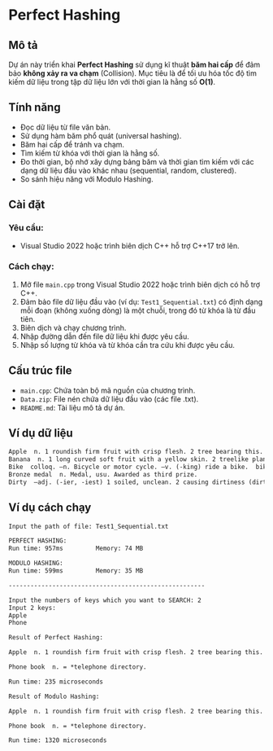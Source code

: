 ﻿# Perfect Hashing

## Mô tả
Dự án này triển khai **Perfect Hashing** sử dụng kĩ thuật **băm hai cấp** để đảm bảo **không xảy ra va chạm** (Collision). Mục tiêu là để tối ưu hóa tốc độ tìm kiếm dữ liệu trong tập dữ liệu lớn với thời gian là hằng số **O(1)**.

## Tính năng
- Đọc dữ liệu từ file văn bản.
- Sử dụng hàm băm phổ quát (universal hashing).
- Băm hai cấp để tránh va chạm.
- Tìm kiếm từ khóa với thời gian là hằng số.
- Đo thời gian, bộ nhớ xây dựng bảng băm và thời gian tìm kiếm với các dạng dữ liệu đầu vào khác nhau (sequential, random, clustered).
- So sánh hiệu năng với Modulo Hashing.

## Cài đặt

### Yêu cầu:
- Visual Studio 2022 hoặc trình biên dịch C++ hỗ trợ C++17 trở lên.

### Cách chạy:
1. Mở file `main.cpp` trong Visual Studio 2022 hoặc trình biên dịch có hỗ trợ C++.
2. Đảm bảo file dữ liệu đầu vào (ví dụ: `Test1_Sequential.txt`) có định dạng mỗi đoạn (không xuống dòng) là một chuỗi, trong đó từ khóa là từ đầu tiên.
3. Biên dịch và chạy chương trình.
4. Nhập đường dẫn đến file dữ liệu khi được yêu cầu.
5. Nhập số lượng từ khóa và từ khóa cần tra cứu khi được yêu cầu.


## Cấu trúc file

- `main.cpp`: Chứa toàn bộ mã nguồn của chương trình.
- `Data.zip`: File nén chứa dữ liệu đầu vào (các file .txt).
- `README.md`: Tài liệu mô tả dự án.


## Ví dụ dữ liệu

```txt
Apple  n. 1 roundish firm fruit with crisp flesh. 2 tree bearing this.  apple of one's eye cherished person or thing. [old english]
Banana  n. 1 long curved soft fruit with a yellow skin. 2 treelike plant bearing it.  go bananas slang go mad. [portuguese or spanish, from an african name]
Bike  colloq. —n. Bicycle or motor cycle. —v. (-king) ride a bike.  biker n. [abbreviation]
Bronze medal  n. Medal, usu. Awarded as third prize.
Dirty  —adj. (-ier, -iest) 1 soiled, unclean. 2 causing dirtiness (dirty job).
```

## Ví dụ cách chạy
```txt
Input the path of file: Test1_Sequential.txt

PERFECT HASHING:
Run time: 957ms         Memory: 74 MB

MODULO HASHING:
Run time: 599ms         Memory: 35 MB

------------------------------------------------------

Input the numbers of keys which you want to SEARCH: 2
Input 2 keys:
Apple
Phone

Result of Perfect Hashing:

Apple  n. 1 roundish firm fruit with crisp flesh. 2 tree bearing this.  apple of one's eye cherished person or thing. [old english]

Phone book  n. = *telephone directory.

Run time: 235 microseconds

Result of Modulo Hashing:

Apple  n. 1 roundish firm fruit with crisp flesh. 2 tree bearing this.  apple of one's eye cherished person or thing. [old english]

Phone book  n. = *telephone directory.

Run time: 1320 microseconds
```

